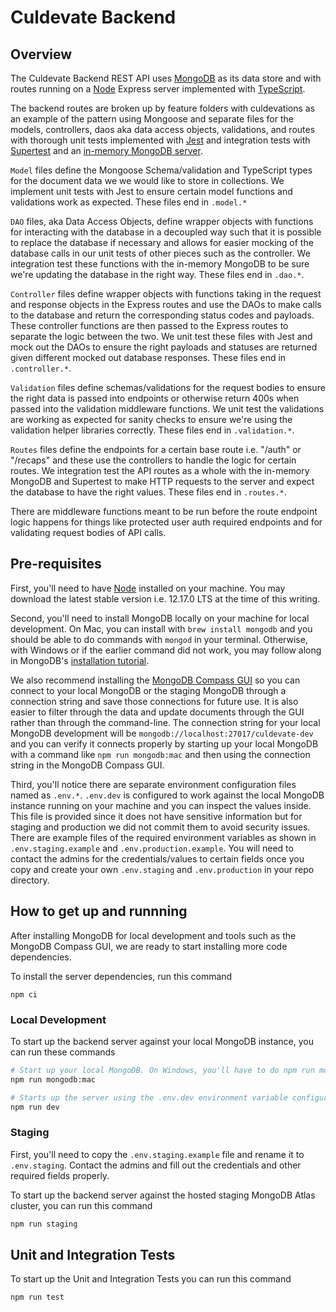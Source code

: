 # Culdevate Backend

## Overview

The Culdevate Backend REST API uses [MongoDB](https://www.mongodb.com/) as its data store and with routes running on a [Node](https://nodejs.org/en/) Express server implemented with [TypeScript](https://www.typescriptlang.org/).

The backend routes are broken up by feature folders with culdevations as an example of the pattern using Mongoose and separate files for the models, controllers, daos aka data access objects, validations, and routes with thorough unit tests implemented with [Jest](https://jestjs.io/) and integration tests with [Supertest](https://github.com/visionmedia/supertest) and an [in-memory MongoDB server](https://github.com/nodkz/mongodb-memory-server).

`Model` files define the Mongoose Schema/validation and TypeScript types for the document data we we would like to store in collections. We implement unit tests with Jest to ensure certain model functions and validations work as expected. These files end in `.model.*`

`DAO` files, aka Data Access Objects, define wrapper objects with functions for interacting with the database in a decoupled way such that it is possible to replace the database if necessary and allows for easier mocking of the database calls in our unit tests of other pieces such as the controller. We integration test these functions with the in-memory MongoDB to be sure we're updating the database in the right way. These files end in `.dao.*`.

`Controller` files define wrapper objects with functions taking in the request and response objects in the Express routes and use the DAOs to make calls to the database and return the corresponding status codes and payloads. These controller functions are then passed to the Express routes to separate the logic between the two. We unit test these files with Jest and mock out the DAOs to ensure the right payloads and statuses are returned given different mocked out database responses. These files end in `.controller.*`.

`Validation` files define schemas/validations for the request bodies to ensure the right data is passed into endpoints or otherwise return 400s when passed into the validation middleware functions. We unit test the validations are working as expected for sanity checks to ensure we're using the validation helper libraries correctly. These files end in `.validation.*`.

`Routes` files define the endpoints for a certain base route i.e. "/auth" or "/recaps" and these use the controllers to handle the logic for certain routes. We integration test the API routes as a whole with the in-memory MongoDB and Supertest to make HTTP requests to the server and expect the database to have the right values. These files end in `.routes.*`.

There are middleware functions meant to be run before the route endpoint logic happens for things like protected user auth required endpoints and for validating request bodies of API calls.

## Pre-requisites

First, you'll need to have [Node](https://nodejs.org/en/) installed on your machine.
You may download the latest stable version i.e. 12.17.0 LTS at the time of this writing.

Second, you'll need to install MongoDB locally on your machine for local development.
On Mac, you can install with `brew install mongodb` and you should be able to do commands with `mongod` in your terminal.
Otherwise, with Windows or if the earlier command did not work, you may follow along in MongoDB's [installation tutorial](https://docs.mongodb.com/guides/server/install/).

We also recommend installing the [MongoDB Compass GUI](https://www.mongodb.com/download-center/compass) so you can connect to your local MongoDB or the staging MongoDB through a connection string and save those connections for future use. It is also easier to filter through the data and update documents through the GUI rather than through the command-line.
The connection string for your local MongoDB development will be `mongodb://localhost:27017/culdevate-dev` and you can verify it connects properly by starting up your local MongoDB with a command like `npm run mongodb:mac` and then using the connection string in the MongoDB Compass GUI.

Third, you'll notice there are separate environment configuration files named as `.env.*`. `.env.dev` is configured to work against the local MongoDB instance running on your machine and you can inspect the values inside. This file is provided since it does not have sensitive information but for staging and production we did not commit them to avoid security issues. There are example files of the required environment variables as shown in `.env.staging.example` and `.env.production.example`. You will need to contact the admins for the credentials/values to certain fields once you copy and create your own `.env.staging` and `.env.production` in your repo directory.

## How to get up and runnning

After installing MongoDB for local development and tools such as the MongoDB Compass GUI,
we are ready to start installing more code dependencies.

To install the server dependencies, run this command

`npm ci`

### Local Development

To start up the backend server against your local MongoDB instance, you can run these commands

```bash
# Start up your local MongoDB. On Windows, you'll have to do npm run mongodb:windows
npm run mongodb:mac

# Starts up the server using the .env.dev environment variable configuration
npm run dev
```

### Staging

First, you'll need to copy the `.env.staging.example` file and rename it to `.env.staging`. Contact the admins and fill out the credentials and other required fields properly.

To start up the backend server against the hosted staging MongoDB Atlas cluster, you can run this command

```bash
npm run staging
```

## Unit and Integration Tests

To start up the Unit and Integration Tests you can run this command

`npm run test`
